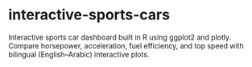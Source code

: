 # interactive-sports-cars
Interactive sports car dashboard built in R using ggplot2 and plotly. Compare horsepower, acceleration, fuel efficiency, and top speed with bilingual (English–Arabic) interactive plots.
